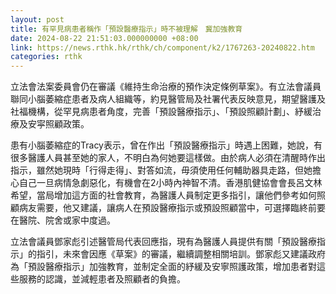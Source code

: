 ```yaml
---
layout: post
title: 有罕見病患者稱作「預設醫療指示」時不被理解　冀加強教育
date: 2024-08-22 21:51:03.000000000 +08:00
link: https://news.rthk.hk/rthk/ch/component/k2/1767263-20240822.htm
categories: rthk
---
```


立法會法案委員會仍在審議《維持生命治療的預作決定條例草案》。有立法會議員聯同小腦萎縮症患者及病人組織等，約見醫管局及社署代表反映意見，期望醫護及社福機構，從罕見病患者角度，完善「預設醫療指示」、「預設照顧計劃」、紓緩治療及安寜照顧政策。

患有小腦萎縮症的Tracy表示，曾在作出「預設醫療指示」時遇上困難，她說，有很多醫護人員甚至她的家人，不明白為何她要這樣做。由於病人必須在清醒時作出指示，雖然她現時「行得走得」、對答如流，毋須使用任何輔助器具走路，但她擔心自己一旦病情急劇惡化，有機會在2小時內神智不清。香港肌健協會會長呂文林希望，當局增加這方面的社會教育，為醫護人員制定更多指引，讓他們參考如何照顧病友需要，他又建議，讓病人在預設醫療指示或預設照顧當中，可選擇臨終前要在醫院、院舍或家中度過。

立法會議員鄧家彪引述醫管局代表回應指，現有為醫護人員提供有關「預設醫療指示」的指引，未來會因應《草案》的審議，繼續調整相關培訓。鄧家彪又建議政府為「預設醫療指示」加強教育，並制定全面的紓緩及安寧照護政策，增加患者對這些服務的認識，並減輕患者及照顧者的負擔。
